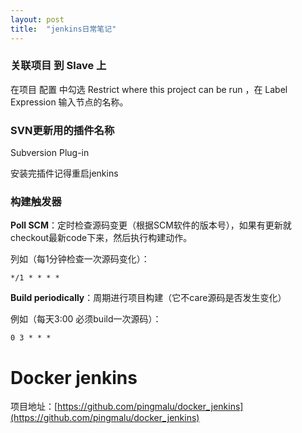 ```yaml
---
layout: post
title:  "jenkins日常笔记"
---
```


### 关联项目 到 Slave 上

在项目 配置 中勾选 Restrict where this project can be run ，在 Label Expression 输入节点的名称。

### SVN更新用的插件名称

Subversion Plug-in

安装完插件记得重启jenkins

### 构建触发器

**Poll SCM**：定时检查源码变更（根据SCM软件的版本号），如果有更新就checkout最新code下来，然后执行构建动作。

列如（每1分钟检查一次源码变化）：

	*/1 * * * *
 
**Build periodically**：周期进行项目构建（它不care源码是否发生变化）

例如（每天3:00 必须build一次源码）：

	0 3 * * *

# Docker jenkins

项目地址：[https://github.com/pingmalu/docker_jenkins](https://github.com/pingmalu/docker_jenkins)
